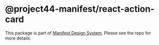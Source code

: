# @project44-manifest/react-action-card

This package is part of [Manifest Design System](https://github.com/project44/manifest). Please see
the repo for more details.

